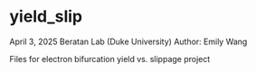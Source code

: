 # yield_slip
April 3, 2025
Beratan Lab (Duke University)
Author: Emily Wang

Files for electron bifurcation yield vs. slippage project